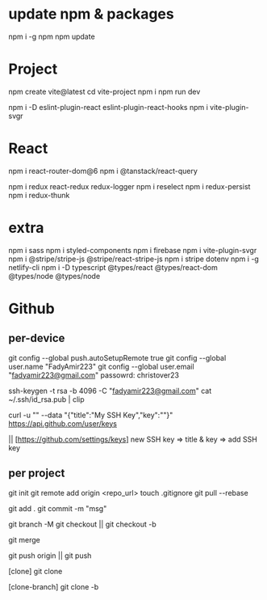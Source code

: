 # update npm & packages
npm i -g npm
npm update

# Project
npm create vite@latest
cd vite-project
npm i
npm run dev

npm i -D eslint-plugin-react eslint-plugin-react-hooks
npm i vite-plugin-svgr


# React
npm i react-router-dom@6
npm i @tanstack/react-query

npm i redux react-redux redux-logger
npm i reselect
npm i redux-persist
npm i redux-thunk


# extra
npm i sass
npm i styled-components
npm i firebase
npm i vite-plugin-svgr
npm i @stripe/stripe-js @stripe/react-stripe-js
npm i stripe dotenv
npm i -g netlify-cli
npm i -D typescript @types/react @types/react-dom @types/node @types/node


# Github
## per-device
git config --global push.autoSetupRemote true
git config --global user.name "FadyAmir223"
git config --global user.email "fadyamir223@gmail.com"
passowrd: christover23

ssh-keygen -t rsa -b 4096 -C "fadyamir223@gmail.com"
cat ~/.ssh/id_rsa.pub | clip

curl -u "<github-username>" --data "{\"title\":\"My SSH Key\",\"key\":\"<ssh-key>\"}" https://api.github.com/user/keys

|| [https://github.com/settings/keys]
new SSH key => title & key => add SSH key


## per project
git init
git remote add origin <repo_url>
touch .gitignore
git pull <remote> <branch> --rebase

git add .
git commit -m "msg"

git branch -M <branch>
git checkout <branch>
|| git checkout -b <branch>

git merge <branch>

git push origin <branch>
|| git push


[clone]
git clone <repo-ssh-url>

[clone-branch]
git clone -b <branch> <repo-ssh-url>

